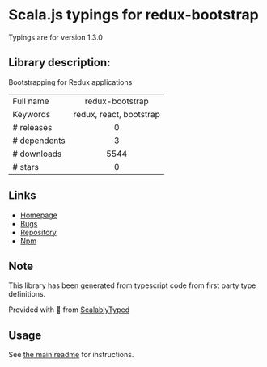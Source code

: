 
# Scala.js typings for redux-bootstrap

Typings are for version 1.3.0

## Library description:
Bootstrapping for Redux applications

|                    |                 |
| ------------------ | :-------------: |
| Full name          | redux-bootstrap |
| Keywords           | redux, react, bootstrap |
| # releases         | 0 |
| # dependents       | 3 |
| # downloads        | 5544 |
| # stars            | 0 |

## Links
- [Homepage](https://github.com/remojansen/redux-bootstrap#readme)
- [Bugs](https://github.com/remojansen/redux-bootstrap/issues)
- [Repository](https://github.com/remojansen/redux-bootstrap)
- [Npm](https://www.npmjs.com/package/redux-bootstrap)
    


## Note
This library has been generated from typescript code from first party type definitions.

Provided with :purple_heart: from [ScalablyTyped](https://github.com/oyvindberg/ScalablyTyped)

## Usage
See [the main readme](../../readme.md) for instructions.


